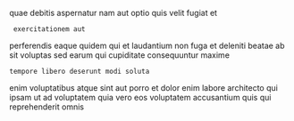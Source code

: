 <!--
title: Switchable cohesive productivity
author: Meaghan
date: 2014-05-31-0639
link: 2014-05-31-0639-switchable-cohesive-productivity
tags: [PHP,make,canvas,Technology]
-->

quae debitis aspernatur nam
aut optio quis
velit fugiat et
 	 exercitationem aut
perferendis eaque quidem qui et laudantium non fuga et
deleniti beatae ab sit voluptas
sed earum  qui cupiditate consequuntur maxime
 	tempore libero deserunt modi soluta
enim voluptatibus atque sint aut porro et dolor enim
labore architecto qui ipsam ut ad voluptatem
 quia vero
eos voluptatem accusantium
quis qui reprehenderit omnis